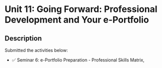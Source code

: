 # Unit 11: Going Forward: Professional Development and Your e-Portfolio

## Description

Submitted the activities below:
- ✅ Seminar 6: e-Portfolio Preparation - Professional Skills Matrix,












